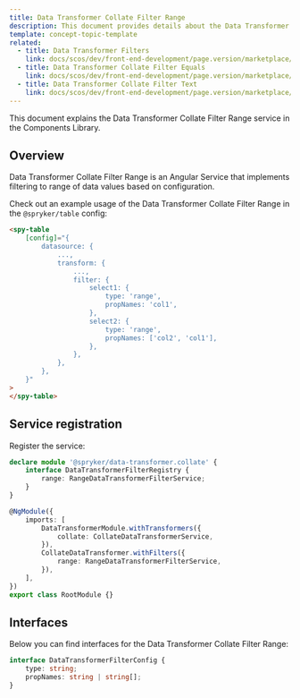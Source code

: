 ```yaml
---
title: Data Transformer Collate Filter Range
description: This document provides details about the Data Transformer Collate Filter Range service in the Components Library.
template: concept-topic-template
related:
  - title: Data Transformer Filters
    link: docs/scos/dev/front-end-development/page.version/marketplace/ui-components-library/data-transformers/collate/filters/index.html
  - title: Data Transformer Collate Filter Equals
    link: docs/scos/dev/front-end-development/page.version/marketplace/ui-components-library/data-transformers/collate/filters/equals.html
  - title: Data Transformer Collate Filter Text
    link: docs/scos/dev/front-end-development/page.version/marketplace/ui-components-library/data-transformers/collate/filters/text.html
---
```


This document explains the Data Transformer Collate Filter Range service in the Components Library.

## Overview

Data Transformer Collate Filter Range is an Angular Service that implements filtering to range of data values based on configuration.

Check out an example usage of the Data Transformer Collate Filter Range in the `@spryker/table` config:

```html
<spy-table
    [config]="{
        datasource: {
            ...,                                               
            transform: {
                ...,
                filter: {
                    select1: {
                        type: 'range',
                        propNames: 'col1',
                    },
                    select2: {
                        type: 'range',
                        propNames: ['col2', 'col1'],
                    },
                },
            },
        },
    }"
>
</spy-table>
```

## Service registration

Register the service:

```ts
declare module '@spryker/data-transformer.collate' {
    interface DataTransformerFilterRegistry {
        range: RangeDataTransformerFilterService;
    }
}

@NgModule({
    imports: [
        DataTransformerModule.withTransformers({
            collate: CollateDataTransformerService,
        }),
        CollateDataTransformer.withFilters({
            range: RangeDataTransformerFilterService,
        }),
    ],
})
export class RootModule {}
```

## Interfaces

Below you can find interfaces for the Data Transformer Collate Filter Range:

```ts
interface DataTransformerFilterConfig {
    type: string;
    propNames: string | string[];
}
```
